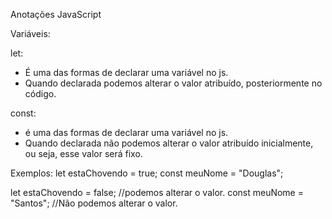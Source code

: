 Anotações JavaScript

Variáveis:

let: 
  - É uma das formas de declarar uma variável no js.
  - Quando declarada podemos alterar o valor atribuído, posteriormente
  no código.

const: 
  - é uma das formas de declarar uma variável no js.
  - Quando declarada não podemos alterar o valor atribuído inicialmente, 
  ou seja, esse valor será fixo.
  
Exemplos:
let estaChovendo = true;
const meuNome = "Douglas";

let estaChovendo = false; //podemos alterar o valor.
const meuNome = "Santos"; //Não podemos alterar o valor.